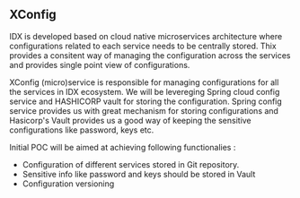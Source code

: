 
## XConfig

IDX is developed based on cloud native microservices architecture where configurations related to each service needs to be centrally stored. Thix provides a consitent way of managing the configuration across the services and provides single point view of configurations.

XConfig (micro)service is responsible for managing configurations for all the services in IDX ecosystem. We will be levereging Spring cloud config service and HASHICORP vault for storing the configuration. Spring config service provides us with great mechanism for storing configurations and Hasicorp's Vault provides us a good way of keeping the sensitive configurations like password, keys etc.

Initial POC will be aimed at achieving following functionalies : 
- Configuration of different services stored in Git repository.
- Sensitive info like password and keys should be stored in Vault
- Configuration versioning
